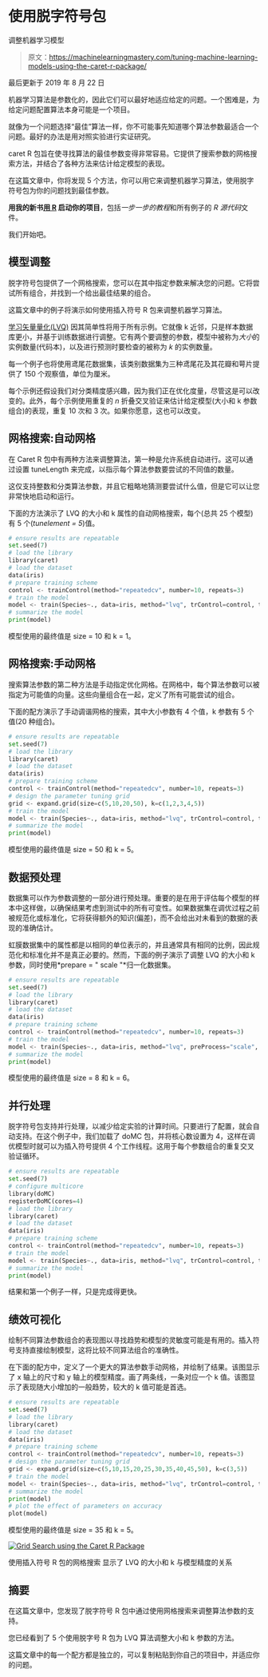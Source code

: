 # 使用脱字符号包

调整机器学习模型

> 原文：<https://machinelearningmastery.com/tuning-machine-learning-models-using-the-caret-r-package/>

最后更新于 2019 年 8 月 22 日

机器学习算法是参数化的，因此它们可以最好地适应给定的问题。一个困难是，为给定问题配置算法本身可能是一个项目。

就像为一个问题选择“最佳”算法一样，你不可能事先知道哪个算法参数最适合一个问题。最好的办法是用对照实验进行实证研究。

caret R 包旨在使寻找算法的最佳参数变得非常容易。它提供了搜索参数的网格搜索方法，并结合了各种方法来估计给定模型的表现。

在这篇文章中，你将发现 5 个方法，你可以用它来调整机器学习算法，使用脱字符号包为你的问题找到最佳参数。

**用我的新书[用 R](https://machinelearningmastery.com/machine-learning-with-r/) 启动你的项目**，包括*一步一步的教程*和所有例子的 *R 源代码*文件。

我们开始吧。

## 模型调整

脱字符号包提供了一个网格搜索，您可以在其中指定参数来解决您的问题。它将尝试所有组合，并找到一个给出最佳结果的组合。

这篇文章中的例子将演示如何使用插入符号 R 包来调整机器学习算法。

[学习矢量量化(LVQ)](https://machinelearningmastery.com/learning-vector-quantization-for-machine-learning/) 因其简单性将用于所有示例。它就像 k 近邻，只是样本数据库更小，并基于训练数据进行调整。它有两个要调整的参数，模型中被称为*大小*的实例数量(代码本)，以及进行预测时要检查的被称为 *k* 的实例数量。

每一个例子也将使用鸢尾花数据集，该类别数据集为三种鸢尾花及其花瓣和萼片提供了 150 个观察值，单位为厘米。

每个示例还假设我们对分类精度感兴趣，因为我们正在优化度量，尽管这是可以改变的。此外，每个示例使用重复的 *n* 折叠交叉验证来估计给定模型(大小和 k 参数组合)的表现，重复 10 次和 3 次。如果你愿意，这也可以改变。

## 网格搜索:自动网格

在 Caret R 包中有两种方法来调整算法，第一种是允许系统自动进行。这可以通过设置 tuneLength 来完成，以指示每个算法参数要尝试的不同值的数量。

这仅支持整数和分类算法参数，并且它粗略地猜测要尝试什么值，但是它可以让您非常快地启动和运行。

下面的方法演示了 LVQ 的大小和 k 属性的自动网格搜索，每个(总共 25 个模型)有 5 个(*tunelement = 5*)值。

```py
# ensure results are repeatable
set.seed(7)
# load the library
library(caret)
# load the dataset
data(iris)
# prepare training scheme
control <- trainControl(method="repeatedcv", number=10, repeats=3)
# train the model
model <- train(Species~., data=iris, method="lvq", trControl=control, tuneLength=5)
# summarize the model
print(model)
```

模型使用的最终值是 size = 10 和 k = 1。

## 网格搜索:手动网格

搜索算法参数的第二种方法是手动指定优化网格。在网格中，每个算法参数可以被指定为可能值的向量。这些向量组合在一起，定义了所有可能尝试的组合。

下面的配方演示了手动调谐网格的搜索，其中大小参数有 4 个值，k 参数有 5 个值(20 种组合)。

```py
# ensure results are repeatable
set.seed(7)
# load the library
library(caret)
# load the dataset
data(iris)
# prepare training scheme
control <- trainControl(method="repeatedcv", number=10, repeats=3)
# design the parameter tuning grid
grid <- expand.grid(size=c(5,10,20,50), k=c(1,2,3,4,5))
# train the model
model <- train(Species~., data=iris, method="lvq", trControl=control, tuneGrid=grid)
# summarize the model
print(model)
```

模型使用的最终值是 size = 50 和 k = 5。

## 数据预处理

数据集可以作为参数调整的一部分进行预处理。重要的是在用于评估每个模型的样本中这样做，以确保结果考虑到测试中的所有可变性。如果数据集在调优过程之前被规范化或标准化，它将获得额外的知识(偏差)，而不会给出对未看到的数据的表现的准确估计。

虹膜数据集中的属性都是以相同的单位表示的，并且通常具有相同的比例，因此规范化和标准化并不是真正必要的。然而，下面的例子演示了调整 LVQ 的大小和 k 参数，同时使用*prepare = " scale "*归一化数据集。

```py
# ensure results are repeatable
set.seed(7)
# load the library
library(caret)
# load the dataset
data(iris)
# prepare training scheme
control <- trainControl(method="repeatedcv", number=10, repeats=3)
# train the model
model <- train(Species~., data=iris, method="lvq", preProcess="scale", trControl=control, tuneLength=5)
# summarize the model
print(model)
```

模型使用的最终值是 size = 8 和 k = 6。

## 并行处理

脱字符号包支持并行处理，以减少给定实验的计算时间。只要进行了配置，就会自动支持。在这个例子中，我们加载了 doMC 包，并将核心数设置为 4，这样在调优模型时就可以为插入符号提供 4 个工作线程。这用于每个参数组合的重复交叉验证循环。

```py
# ensure results are repeatable
set.seed(7)
# configure multicore
library(doMC)
registerDoMC(cores=4)
# load the library
library(caret)
# load the dataset
data(iris)
# prepare training scheme
control <- trainControl(method="repeatedcv", number=10, repeats=3)
# train the model
model <- train(Species~., data=iris, method="lvq", trControl=control, tuneLength=5)
# summarize the model
print(model)
```

结果和第一个例子一样，只是完成得更快。

## 绩效可视化

绘制不同算法参数组合的表现图以寻找趋势和模型的灵敏度可能是有用的。插入符号支持直接绘制模型，这将比较不同算法组合的准确性。

在下面的配方中，定义了一个更大的算法参数手动网格，并绘制了结果。该图显示了 x 轴上的尺寸和 y 轴上的模型精度。画了两条线，一条对应一个 k 值。该图显示了表现随大小增加的一般趋势，较大的 k 值可能是首选。

```py
# ensure results are repeatable
set.seed(7)
# load the library
library(caret)
# load the dataset
data(iris)
# prepare training scheme
control <- trainControl(method="repeatedcv", number=10, repeats=3)
# design the parameter tuning grid
grid <- expand.grid(size=c(5,10,15,20,25,30,35,40,45,50), k=c(3,5))
# train the model
model <- train(Species~., data=iris, method="lvq", trControl=control, tuneGrid=grid)
# summarize the model
print(model)
# plot the effect of parameters on accuracy
plot(model)
```

模型使用的最终值是 size = 35 和 k = 5。

[![Grid Search using the Caret R Package](img/f6f848415da26f8a8dda7c8fd8224f7a.png)](https://machinelearningmastery.com/wp-content/uploads/2014/09/size-vs-k.png)

使用插入符号 R 包的网格搜索
显示了 LVQ 的大小和 k 与模型精度的关系

## 摘要

在这篇文章中，您发现了脱字符号 R 包中通过使用网格搜索来调整算法参数的支持。

您已经看到了 5 个使用脱字号 R 包为 LVQ 算法调整大小和 k 参数的方法。

这篇文章中的每一个配方都是独立的，可以复制粘贴到你自己的项目中，并适应你的问题。